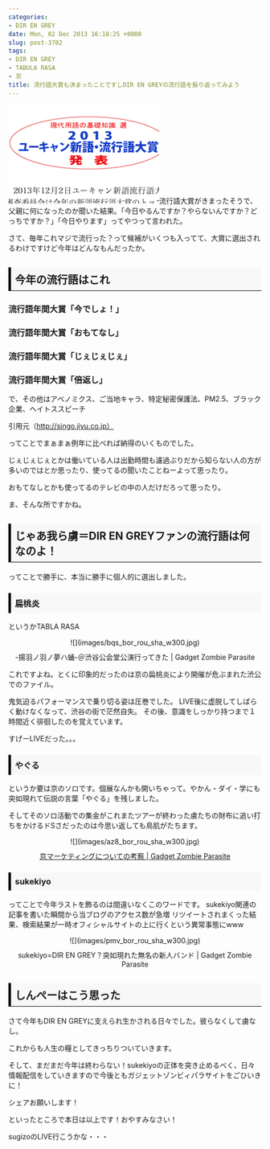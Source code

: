```yaml
---
categories:
- DIR EN GREY
date: Mon, 02 Dec 2013 16:18:25 +0000
slug: post-3702
tags:
- DIR EN GREY
- TABULA RASA
- 京
title: 流行語大賞も決まったことですしDIR EN GREYの流行語を振り返ってみよう
---
```


![](images/729dbbe0d5e623c6cd002e5caae2f15c.png)流行語大賞がきまったそうで、父親に何になったのか聞いた結果。「今日やるんですか？やらないんですか？どっちですか？」「今日やります」ってやつって言われた。<!--more-->
&nbsp;
&nbsp;

さて、毎年これマジで流行った？って候補がいくつも入ってて、大賞に選出されるわけですけど今年はどんなもんだったか。

<h2><div style="padding: 8px 8px; border-color: #000000; border-width: 0 0 1px 5px; border-style: solid; background: #F8F8F8;"><b>今年の流行語はこれ</b></div></h2>

<h3>流行語年間大賞「今でしょ！」</h3>

<h3>流行語年間大賞「おもてなし」</h3>

<h3>流行語年間大賞「じぇじぇじぇ」</h3>

<h3>流行語年間大賞「倍返し」</h3>


で、その他はアベノミクス、ご当地キャラ、特定秘密保護法、PM2.5、ブラック企業、ヘイトススピーチ

引用元（http://singo.jiyu.co.jp）


ってことでまぁまぁ例年に比べれば納得のいくものでした。

じぇじぇじぇとかは働いている人は出勤時間も濾過ぶりだから知らない人の方が多いのではとか思ったり、使ってるの聞いたことねーよって思ったり。

おもてなしとかも使ってるのテレビの中の人だけだろって思ったり。


ま、そんな所ですかね。



<h2><div style="padding: 8px 8px; border-color: #000000; border-width: 0 0 1px 5px; border-style: solid; background: #F8F8F8;"><b>じゃあ我ら虜＝DIR EN GREYファンの流行語は何なのよ！</b></div></h2>

ってことで勝手に、本当に勝手に個人的に選出しました。

<h3><div style="padding: 8px 8px; border-color: #000000; border-width: 0 0 0px 5px; border-style: solid; background: #F8F8F8;"><b>扁桃炎</b></div></h3>

というかTABLA RASA

<div class="kwout" style="text-align: center;">![](images/bqs_bor_rou_sha_w300.jpg)<map id="map_ctitjbqs" name="map_ctitjbqs"><area coords="31,16,76,24" href="https://www.warawareotoko.com/2013/05/26/tabula-rasa-%e6%8f%9a%e7%be%bd%e3%83%8e%e7%be%bd%e3%83%8e%e5%a4%a2%e3%83%8f%e8%9b%b9-%ef%bc%a0%e6%b8%8b%e8%b0%b7%e5%85%ac%e4%bc%9a%e5%a0%82%e5%85%ac/" alt="" shape="rect" /><area coords="101,16,126,24" href="https://www.warawareotoko.com/author/warawareotoko/" alt="" shape="rect" /></map><p style="margin-top: 10px; text-align: center;">-揚羽ノ羽ノ夢ハ蛹-＠渋谷公会堂公演行ってきた | Gadget Zombie Parasite</p></div>

これですよね。とくに印象的だったのは京の扁桃炎により開催が危ぶまれた渋公でのファイル。

鬼気迫るパフォーマンスで乗り切る姿は圧巻でした。
LIVE後に虚脱してしばらく動けなくなって、渋谷の街で茫然自失。
その後、意識をしっかり持つまで１時間近く徘徊したのを覚えています。

すげーLIVEだった。。。


<h3><div style="padding: 8px 8px; border-color: #000000; border-width: 0 0 0px 5px; border-style: solid; background: #F8F8F8;"><b>やぐる</b></div></h3>

というか要は京のソロです。個展なんかも開いちゃって。やかん・ダイ・学にも突如現れて伝説の言葉「やぐる」を残しました。

そしてそのソロ活動での集金がこれまたツアーが終わった虜たちの財布に追い打ちをかけるドSさだったのは今思い返しても鳥肌がたちます。

<div class="kwout" style="text-align: center;">![](images/az8_bor_rou_sha_w300.jpg)<map id="map_u2g25az8" name="map_u2g25az8"><area coords="33,25,78,32" href="https://www.warawareotoko.com/2013/06/16/%e4%ba%ac%e3%83%9e%e3%83%bc%e3%82%b1%e3%83%86%e3%82%a3%e3%83%b3%e3%82%b0%e3%81%ab%e3%81%a4%e3%81%84%e3%81%a6%e3%81%ae%e8%80%83%e5%af%9f/" alt="" shape="rect" /><area coords="102,25,127,32" href="https://www.warawareotoko.com/author/warawareotoko/" alt="" shape="rect" /><area coords="10,122,181,129" href="https://www.warawareotoko.com/2013/06/09/dir-en-grey%E3%80%8C%E4%BA%AC%E3%80%8D%E3%83%9E%E3%83%BC%E3%82%B1%E3%83%86%E3%82%A3%E3%83%B3%E3%82%B0%E3%81%AB%E3%81%A4%E3%81%84%E3%81%A6%E3%81%AE%E8%80%83%E5%AF%9F%EF%BC%9A%E3%81%9D%E3%81%AE1/" alt="" shape="rect" /><area coords="181,122,181,129" href="https://www.warawareotoko.com/2013/06/09/dir-en-grey%E3%80%8C%E4%BA%AC%E3%80%8D%E3%83%9E%E3%83%BC%E3%82%B1%E3%83%86%E3%82%A3%E3%83%B3%E3%82%B0%E3%81%AB%E3%81%A4%E3%81%84%E3%81%A6%E3%81%AE%E8%80%83%E5%AF%9F%EF%BC%9A%E3%81%9D%E3%81%AE1/" alt="" shape="rect" /><area coords="10,141,181,148" href="https://www.warawareotoko.com/2013/06/09/dir-en-grey%e3%80%8c%e4%ba%ac%e3%80%8d%e3%83%9e%e3%83%bc%e3%82%b1%e3%83%86%e3%82%a3%e3%83%b3%e3%82%b0%e3%81%ab%e3%81%a4%e3%81%84%e3%81%a6%e3%81%ae%e8%80%83%e5%af%9f%ef%bc%9a%e3%81%9d%e3%81%ae2/" alt="" shape="rect" /><area coords="10,160,183,167" href="https://www.warawareotoko.com/2013/06/09/dir-en-grey%e3%80%8c%e4%ba%ac%e3%80%8d%e3%83%9e%e3%83%bc%e3%82%b1%e3%83%86%e3%82%a3%e3%83%b3%e3%82%b0%e3%81%ab%e3%81%a4%e3%81%84%e3%81%a6%e3%81%ae%e8%80%83%e5%af%9f%ef%bc%9a%e3%81%9d%e3%81%ae%ef%bc%93/" alt="" shape="rect" /><area coords="10,179,183,186" href="https://www.warawareotoko.com/2013/06/10/dir-en-grey%e3%80%8c%e4%ba%ac%e3%80%8d%e3%83%9e%e3%83%bc%e3%82%b1%e3%83%86%e3%82%a3%e3%83%b3%e3%82%b0%e3%81%ab%e3%81%a4%e3%81%84%e3%81%a6%e3%81%ae%e8%80%83%e5%af%9f%ef%bc%9a%e3%81%9d%e3%81%ae%ef%bc%94/" alt="" shape="rect" /><area coords="10,197,183,204" href="https://www.warawareotoko.com/2013/06/10/dir-en-grey%e3%80%8c%e4%ba%ac%e3%80%8d%e3%83%9e%e3%83%bc%e3%82%b1%e3%83%86%e3%82%a3%e3%83%b3%e3%82%b0%e3%81%ab%e3%81%a4%e3%81%84%e3%81%a6%e3%81%ae%e8%80%83%e5%af%9f%ef%bc%9a%e3%81%9d%e3%81%ae%ef%bc%95/" alt="" shape="rect" /></map><p style="margin-top: 10px; text-align: center;"><a href="https://www.warawareotoko.com/2013/06/16/%E4%BA%AC%E3%83%9E%E3%83%BC%E3%82%B1%E3%83%86%E3%82%A3%E3%83%B3%E3%82%B0%E3%81%AB%E3%81%A4%E3%81%84%E3%81%A6%E3%81%AE%E8%80%83%E5%AF%9F/">京マーケティングについての考察 | Gadget Zombie Parasite</a></p></div>

<h3><div style="padding: 8px 8px; border-color: #000000; border-width: 0 0 0px 5px; border-style: solid; background: #F8F8F8;"><b>sukekiyo</b></div></h3>

ってことで今年ラストを飾るのは間違いなくこのワードです。
sukekiyo関連の記事を書いた瞬間から当ブログのアクセス数が急増
リツイートされまくった結果、検索結果が一時オフィシャルサイトの上に行くという異常事態にwww

<div class="kwout" style="text-align: center;">![](images/pmv_bor_rou_sha_w300.jpg)<p style="margin-top: 10px; text-align: center;">sukekiyo=DIR EN GREY？突如現れた無名の新人バンド | Gadget Zombie Parasite</p></div>


<h2><div style="padding: 8px 8px; border-color: #000000; border-width: 0 0 1px 5px; border-style: solid; background: #F8F8F8;"><b>しんぺーはこう思った</b></div></h2>

さて今年もDIR EN GREYに支えられ生かされる日々でした。彼らなくして虜なし。

これからも人生の糧としてきっちりついていきます。

そして、まだまだ今年は終わらない！sukekiyoの正体を突き止めるべく、日々情報配信をしていきますので今後ともガジェットゾンビィパラサイトをごひいきに！

シェアお願いします！

といったところで本日は以上です！おやすみなさい！


sugizoのLIVE行こうかな・・・
